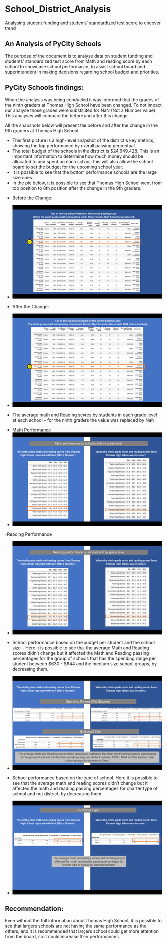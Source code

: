 # School_District_Analysis
Analysing student funding and students’ standardized test score to uncover trend

## An Analysis of PyCity Schools
The purpose of the document is to analyse data on student funding and students’ standardized test score from Math and reading score by each school to  showcase school performance,  to assist school board and superintendent in making decisions regarding school budget and priorities. 

## PyCity Schools findings:
When the analysis was being conducted it was informed that the grades of the ninth graders at Thomas High School have been changed. To not impact our analyse those grades were substituted for NaN (Not a Number value). This analyses will compare the before and after this change.

All the snapshots below will present the before and after the change in the 9th graders at Thomas High School.

*	This first picture is a  high-level snapshot of the district's key metrics, showing the top performance by overall passing percentual. 
*	The total budget of the schools in the district is $24,649,428. This is an important information to  determine how much money should be allocated to and spent on each school; this will also allow the school board to set the budget for the upcoming school year.
*	It is possible to see that the bottom performance schools are the large size ones.
*	In the pic below, it is possible to see that Thomas High School went from top position to 8th position after the change in the 9th graders.
- Before the Change:
- ![alt text]( https://github.com/DaniGio/School_District_Analysis/blob/master/Overall%20Passing%20performance%20incorrect.png)

- After the Change:
- ![alt text]( https://github.com/DaniGio/School_District_Analysis/blob/master/Overall%20passing%20performance%20after%20the%20correction.png)


*	The average math and Reading scores by students in each grade level at each school – for the ninth graders the value was replaced by NaN 
- Math Performance
- ![alt text](https://github.com/DaniGio/School_District_Analysis/blob/master/Math%20Perfomance%20by%20school%20and%20grade.png)

-Reading Performance
- ![alt text]( https://github.com/DaniGio/School_District_Analysis/blob/master/Reading%20Performance%20by%20school%20and%20grade.png)

* School performance based on the budget per student and the school size – Here it is possible to see that the average Math and Reading scores didn’t change but it affected the Math and Reading passing percentages for the group of schools that has the spending range per student between $630 - $644 and the medium size school groups, by decreasing them.
- ![alt text]( https://github.com/DaniGio/School_District_Analysis/blob/master/Spending%20and%20School%20size.png)

* School performance based on the type of school. Here it is possible to see that the average math and reading scores didn’t change but it affected the  math and reading passing percentages for charter type of school and not district, by decreasing them.
- ![alt text]( https://github.com/DaniGio/School_District_Analysis/blob/master/School%20Type.png)

## Recommendation:
Even without the full information about Thomas High School, it is possible to see that largers schools are not having the same performance as the others, and it is recommended that largers school could get more attention from the board, so it could increase their performances. 
